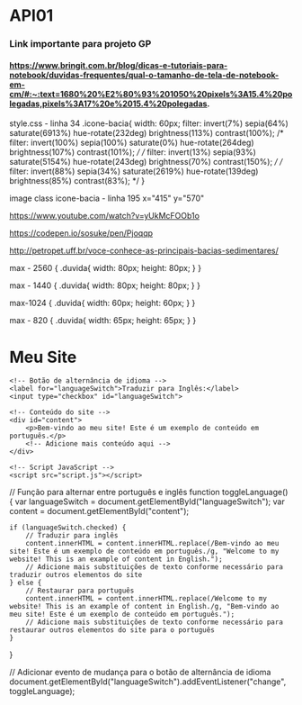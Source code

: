 # API01


### Link importante para projeto GP
#### https://www.bringit.com.br/blog/dicas-e-tutoriais-para-notebook/duvidas-frequentes/qual-o-tamanho-de-tela-de-notebook-em-cm/#:~:text=1680%20%E2%80%93%201050%20pixels%3A15.4%20polegadas,pixels%3A17%20e%2015.4%20polegadas.


style.css - linha 34
.icone-bacia{
    width: 60px;
    filter: invert(7%) sepia(64%) saturate(6913%) hue-rotate(232deg) brightness(113%) contrast(100%);
    /* filter: invert(100%) sepia(100%) saturate(0%) hue-rotate(264deg) brightness(107%) contrast(101%); */
    /* filter: invert(13%) sepia(93%) saturate(5154%) hue-rotate(243deg) brightness(70%) contrast(150%); */
    /* filter: invert(88%) sepia(34%) saturate(2619%) hue-rotate(139deg) brightness(85%) contrast(83%); */
}

image class icone-bacia - linha 195
 x="415" y="570"

 https://www.youtube.com/watch?v=yUkMcFOOb1o

 https://codepen.io/sosuke/pen/Pjoqqp

 http://petropet.uff.br/voce-conhece-as-principais-bacias-sedimentares/

max - 2560 {
.duvida{
        width: 80px;
        height: 80px;
    }
}

max - 1440 {
.duvida{
        width: 80px;
        height: 80px;
    }
}

max-1024 {
 .duvida{
        width: 60px;
        height: 60px;
    }
}

max - 820 {
.duvida{
        width: 65px;
        height: 65px;
    }
}

<script type="text/javascript" src="//translate.google.com/translate_a/element.js?cb=googleTranslateElementInit"></script>
<script type="text/javascript">
    function googleTranslateElementInit() {
        new google.translate.TranslateElement({
            pageLanguage: 'pt',
            includedLanguages: 'en',
            layout: google.translate.TranslateElement.InlineLayout.SIMPLE
        }, 'google_translate_element');
    }
</script>

<div id="google_translate_element"></div>

<script type="text/javascript" src="//translate.google.com/translate_a/element.js?cb=googleTranslateElementInit"></script>
<script type="text/javascript">
    function googleTranslateElementInit() {
        new google.translate.TranslateElement({
            pageLanguage: 'pt',
            includedLanguages: 'en',
            layout: google.translate.TranslateElement.InlineLayout.SIMPLE
        }, 'google_translate_element');
    }
</script>

<div id="google_translate_element"></div>

<!DOCTYPE html>
<html lang="pt">
<head>
    <meta charset="UTF-8">
    <meta name="viewport" content="width=device-width, initial-scale=1.0">
    <title>Tradutor de Idiomas</title>
</head>
<body>
    <h1>Meu Site</h1>
    
    <!-- Botão de alternância de idioma -->
    <label for="languageSwitch">Traduzir para Inglês:</label>
    <input type="checkbox" id="languageSwitch">

    <!-- Conteúdo do site -->
    <div id="content">
        <p>Bem-vindo ao meu site! Este é um exemplo de conteúdo em português.</p>
        <!-- Adicione mais conteúdo aqui -->
    </div>

    <!-- Script JavaScript -->
    <script src="script.js"></script>
</body>
</html>

// Função para alternar entre português e inglês
function toggleLanguage() {
    var languageSwitch = document.getElementById("languageSwitch");
    var content = document.getElementById("content");

    if (languageSwitch.checked) {
        // Traduzir para inglês
        content.innerHTML = content.innerHTML.replace(/Bem-vindo ao meu site! Este é um exemplo de conteúdo em português./g, "Welcome to my website! This is an example of content in English.");
        // Adicione mais substituições de texto conforme necessário para traduzir outros elementos do site
    } else {
        // Restaurar para português
        content.innerHTML = content.innerHTML.replace(/Welcome to my website! This is an example of content in English./g, "Bem-vindo ao meu site! Este é um exemplo de conteúdo em português.");
        // Adicione mais substituições de texto conforme necessário para restaurar outros elementos do site para o português
    }
}

// Adicionar evento de mudança para o botão de alternância de idioma
document.getElementById("languageSwitch").addEventListener("change", toggleLanguage);


